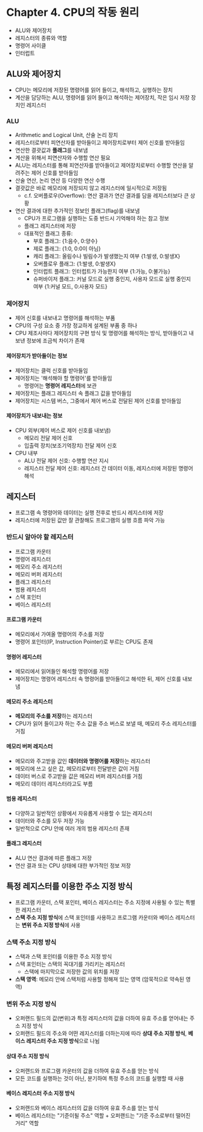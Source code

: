 # Chapter 4. CPU의 작동 원리

- ALU와 제어장치
- 레지스터의 종류와 역할
- 명령어 사이클
- 인터럽트


## ALU와 제어장치

- CPU는 메모리에 저장된 명령어를 읽어 들이고, 해석하고, 실행하는 장치
- 계산을 담당하는 ALU, 명령어를 읽어 들이고 해석하는 제어장치, 작은 임시 저장 장치인 레지스터

### ALU

- Arithmetic and Logical Unit, 산술 논리 장치
- 레지스터로부터 피연산자를 받아들이고 제어장치로부터 제어 신호를 받아들임
- 연산한 결괏값과 **플래그**를 내보냄
- 계산을 위해서 피연산자와 수행할 연산 필요
- ALU는 레지스터를 통해 피연산자를 받아들이고 제어장치로부터 수행할 연산을 알려주는 제어 신호를 받아들임
- 산술 연산, 논리 연산 등 다양한 연산 수행
- 결괏값은 바로 메모리에 저장되지 않고 레지스터에 일시적으로 저장됨
  - c.f. 오버플로우(Overflow): 연산 결과가 연산 결과를 담을 레지스터보다 큰 상황
- 연산 결과에 대한 추가적인 정보인 플래그(flag)를 내보냄
  - CPU가 프로그램을 실행하는 도중 반드시 기억해야 하는 참고 정보
  - 플래그 레지스터에 저장
  - 대표적인 플래그 종류:
    - 부호 플래그: {1:음수, 0:양수}
    - 제로 플래그: {1:0, 0:0이 아님}
    - 캐리 플래그: 올림수나 빌림수가 발생했는지 여부 {1:발생, 0:발생X}
    - 오버플로우 플래그: {1:발생, 0:발생X}
    - 인터럽트 플래그: 인터럽트가 가능한지 여부 {1:가능, 0:불가능}
    - 슈퍼바이저 플래그: 커널 모드로 실행 중인지, 사용자 모드로 실행 중인지 여부 {1:커널 모드, 0:사용자 모드}

### 제어장치

- 제어 신호를 내보내고 명령어를 해석하는 부품
- CPU의 구성 요소 중 가장 정교하게 설계된 부품 중 하나
- CPU 제조사마다 제어장치의 구현 방식 및 명령어를 해석하는 방식, 받아들이고 내보낸 정보에 조금씩 차이가 존재

#### 제어장치가 받아들이는 정보

- 제어장치는 클럭 신호를 받아들임
- 제어장치는 '해석해야 할 명령어'를 받아들임
  - 명령어는 **명령어 레지스터**에 보관
- 제어장치는 플래그 레지스터 속 플래그 값을 받아들임
- 제어장치는 시스템 버스, 그중에서 제어 버스로 전달된 제어 신호를 받아들임

#### 제어장치가 내보내는 정보
- CPU 외부(제어 버스로 제어 신호를 내보냄)
  - 메모리 전달 제어 신호
  - 입출력 장치(보조기억장치) 전달 제어 신호
- CPU 내부
  - ALU 전달 제어 신호: 수행할 연산 지시
  - 레지스터 전달 제어 신호: 레지스터 간 데이터 이동, 레지스터에 저장된 명령어 해석


## 레지스터

- 프로그램 속 명령어와 데이터는 실행 전후로 반드시 레지스터에 저장
- 레지스터에 저장된 값만 잘 관찰해도 프로그램의 실행 흐름 파악 가능

### 반드시 알아야 할 레지스터

- 프로그램 카운터
- 명령어 레지스터
- 메모리 주소 레지스터
- 메모리 버퍼 레지스터
- 플래그 레지스터
- 범용 레지스터
- 스택 포인터
- 베이스 레지스터


#### 프로그램 카운터

- 메모리에서 가여올 명령어의 주소를 저장
- 명령어 포인터(IP, Instruction Pointer)로 부르는 CPU도 존재

#### 명령어 레지스터

- 메모리에서 읽어들인 해석할 명령어를 저장
- 제어장치는 명령어 레지스터 속 명령어를 받아들이고 해석한 뒤, 제어 신호를 내보냄

#### 메모리 주소 레지스터

- **메모리의 주소를 저장**하는 레지스터
- CPU가 읽어 들이고자 하는 주소 값을 주소 버스로 보낼 때, 메모리 주소 레지스터를 거침

#### 메모리 버퍼 레지스터

- 메모리와 주고받을 값인 **데이터와 명령어를 저장**하는 레지스터
- 메모리에 쓰고 싶은 값, 메모리로부터 전달받은 값이 거침
- 데이터 버스로 주고받을 값은 메모리 버퍼 레지스터를 거침
- 메모리 데이터 레지스터라고도 부름

#### 범용 레지스터

- 다양하고 일반적인 상황에서 자유롭게 사용할 수 있는 레지스터
- 데이터와 주소를 모두 저장 가능
- 일반적으로 CPU 안에 여러 개의 범용 레지스터 존재

#### 플래그 레지스터

- ALU 연산 결과에 따른 플래그 저장
- 연산 결과 또는 CPU 상태에 대한 부가적인 정보 저장

## 특정 레지스터를 이용한 주소 지정 방식

- 프로그램 카운터, 스택 포인터, 베이스 레지스터는 주소 지정에 사용될 수 있는 특별한 레지스터
- **스택 주소 지정 방식**에 스택 포인터를 사용하고 프로그램 카운터와 베이스 레지스터는 **변위 주소 지정 방식**에 사용

### 스택 주소 지정 방식

- 스택과 스택 포인터를 이용한 주소 지정 방식
- 스택 포인터는 스택의 꼭대기를 가리키는 레지스터
  - 스택에 마지막으로 저장한 값의 위치를 저장
- **스택 영역**: 메모리 안에 스택처럼 사용할 정해져 있는 영역 (암묵적으로 약속된 영역)

### 변위 주소 지정 방식

- 오퍼랜드 필드의 값(변위)과 특정 레지스터의 값을 더하여 유효 주소를 얻어내는 주소 지정 방식
- 오퍼랜드 필드의 주소와 어떤 레지스터를 더하는지에 따라 **상대 주소 지정 방식**, **베이스 레지스터 주소 지정 방식**으로 나뉨

#### 상대 주소 지정 방식

- 오퍼랜드와 프로그램 카운터의 값을 더하여 유효 주소를 얻는 방식
- 모든 코드를 실행하는 것이 아닌, 분기하여 특정 주소의 코드를 실행할 때 사용

#### 베이스 레지스터 주소 지정 방식

- 오퍼랜드와 베이스 레지스터의 값을 더하여 유효 주소를 얻는 방식
- 베이스 레지스터는 "기준이될 주소" 역할 + 오퍼랜드는 "기준 주소로부터 떨어진 거리" 역할

